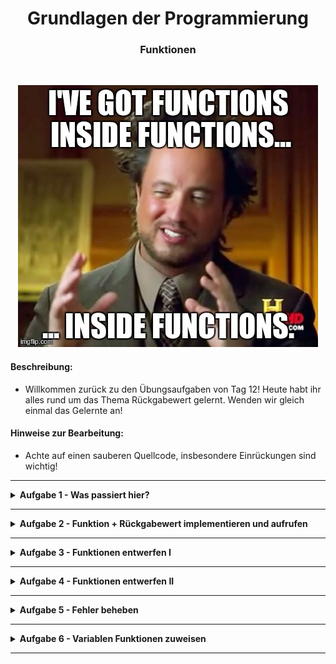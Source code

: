 
<h1 align="center">Grundlagen der Programmierung</h1>
<h3 align="center">Funktionen</h3>
<br>

<p align="center">
  <img src="img/meme.jpeg" />
</p>

#### Beschreibung:

- Willkommen zurück zu den Übungsaufgaben von Tag 12! Heute habt ihr alles rund um das Thema Rückgabewert gelernt. Wenden wir gleich einmal das Gelernte an!

#### Hinweise zur Bearbeitung:

- Achte auf einen sauberen Quellcode, insbesondere Einrückungen sind wichtig!

---

<details>
<summary><b>Aufgabe 1 - Was passiert hier? </b></summary>

In dieser Aufgabe sind Codeausschnitte gegeben und du sollst beschreiben, was diese tun.
Schreibe die Lösung in den Kommentar in der Datei.
a)
- Schaue dir den nachfolgenden Code an und beschreibe kurz in eigenen Worten, was hier passiert.

```
fun sub(): Int {
    var number1 = 28
    var number2 = 13
    return number1 - number2
}

fun main() {ㅤㅤ
    println(sub())
}

```

b)

- Schaue dir den nachfolgenden Code an und beschreibe kurz in eigenen Worten, was hier passiert.

```

fun favoriteColor(): String {
    val colors: List<String> = listOf("Rot", "Blau", "Gelb", "Grün", "Lila", "Pink")
    var myColor: String = colors[colors.size-4]
    return myColor
}

fun main() {
    println(favoriteColor())
}

```

c)

Schaue dir den nachfolgenden Code an und schreibe auf in welcher Reihenfolge die Zeilen abgearbeitet werden.

```
1 fun firstNumber(): Int {
2     return (20 - 18) * 6
3 }

4 fun secondNumber(): Int {
5     return 25 / 5 
6 }

7 fun main() {
8     val result = firstNumber() * secondNumber()
9     println(result)
10 }
```

**Modul für die Aufgabe:** *Aufgabe1*  
**Datei für die Aufgabe:** *Textabgabe.kt* 

</details>

---

<details>
<summary><b>Aufgabe 2 - Funktion + Rückgabewert implementieren und aufrufen </b></summary>

a)
- Schreibe eine Funktion ``tenTimes``, die das zehnfache einer vom Nutzer eingelesenen Zahl zurückgeben soll.
- Gib den Rückgabewert in einem print-Statement in der main Funktion aus


b)
- Schreibe eine Funktion mit dem Namen <i>dreifacherWert</i>.
- Lege in der Funktion eine Variable vom Typ Int mit dem Wert 12 an.
- Verdreifache den Wert der Variable und gib sie zurück.

Rufe dann die Funktion in der main() Funktion, wie in den vorherigen Teilaufgaben, auf
und gib das Ergebnis in der Konsole aus.  
Ist das Ergebnis 36?

**Modul für die Aufgabe:** *Aufgabe2*  
**Datei für die Aufgabe:** *ReturnImplementieren.kt*

</details>

---

<details>
<summary><b>Aufgabe 3 - Funktionen entwerfen I </b></summary>

In dieser Aufgabe sollst du ein paar Funktionen entwerfen, um etwas Übung zu bekommen.
Achte dabei auf den richtigen Rückgabewert. 
Prüfe dann jede Funktion programmatisch, indem du sie in der main() Funktion, 
wie in Aufgabe 1, aufrufst und den Rückgabewert in der Konsole ausgibst.

Ein Beispiel:

```

fun main() {
    println(aFunction())
}

fun aFunction(): String {
    return "Das ist eine Funktion!"
}

```

a)

- Schreibe eine Funktion, die das Ergebnis einer Addition zweier beliebiger Zahlen zurückgibt.

b)

- Schreibe eine Funktion, die eine Umrechnung von Euro in Dollar ermöglicht.
- Lese dafür eine Nutzereingabe ein und wandle diese in die gewünschte Währung um
- Die Funktion soll das Ergebnis zurückgeben
- Hinweis: 1€ entspricht 1.08$

c)

- Schreibe eine Funktion, in der du den Nutzer auf der Konsole begrüßt 
- Gebe die Funktion in einem print-Statement in der main-Funktion aus

d)

- Schreibe eine Funktion, die eine Liste vom Typ String zurückgibt.
- Die Liste ist dabei initial (also zu Begin) mit folgenden Werten gefüllt:

```

"Hallo", "Welt", "!"

```

e)

- Schreibe eine Funktion, die eine MutableMap zurückgibt.
- Der Key der MutableMap ist vom Typ String, der Wert der MutableMap ist vom Typ Boolean.
- Die MutableMap ist dabei initial (also zu Beginn) mit folgenden Paaren gefüllt:

```

"Lernen wir die Sprache Französisch?" -> false
"Lernen wir die Sprache Kotlin?" -> true

```

f)

- Schreibe eine Funktion, die ein print-Statement ausgibt, jedoch keinen Rückgabewert hat

**Modul für die Aufgabe:** *Aufgabe3*  
**Datei für die Aufgabe:** *FunktionenEntwerfen.kt*

</details>

---

<details>
<summary><b>Aufgabe 4 - Funktionen entwerfen II </b></summary>

Wir bauen uns eine kleine Videothek.

- Schreibe eine Funktion mit einem beliebigen aber passenden Namen.
- Lege in der Funktion eine Liste vom Typ String an, die Liste soll initial folgende Werte besitzen:  
"Star Wars", "Shrek", "Toy Story"  
Das sind unsere Filme.
- Gebe dann in der Funktion eine Begrüßung und die Filme in der Konsole aus.  
- Frage dann den Nutzer, welchen Film er ausleihen möchte.
- Nimm dann eine Eingabe über die Konsole entgegen. Die Eingabe ist ein Index für die Liste an Filmen. 
(Also ein Integer zwischen 0 und 2).
- Gib dann den Film für den eingegebenen Index zurück.

Rufe dann die Funktion in der main() Funktion auf
und gib das Ergebnis in der Konsole aus.


c)

Die letzte Aufgabe ist etwas kreativer, wir bauen eine Funktion, die einen Würfelwurf simuliert.

- Erstelle eine Funktion, die einen Würfelwurf simuliert.
D.h. die Funktion gibt zufällig einen Integer zwischen 1 und 6 zurück.

**Modul für die Aufgabe:** *Aufgabe4*  
**Datei für die Aufgabe:** *WeitereFunktionenEntwerfen.kt*

</details>

---

<details>
<summary><b>Aufgabe 5 - Fehler beheben </b></summary>

Die Katze ist über die Tastatur gelaufen und hat den Code kaput gemacht.

- Korrigiere die Fehler in der Datei.

**Modul für die Aufgabe:** *Aufgabe5*  
**Datei für die Aufgabe:** *FehlerBeheben.kt*

</details>

---

<details>
<summary><b>Aufgabe 6 - Variablen Funktionen zuweisen </b></summary>

In dieser Aufgabe soll in einer Variablen das Ergebnis einer Funktion gespeichert werden

- Erstelle eine Funktion, die als Rückgabewert die Fläche eines Kreises zurückgibt. (3.14*r^2)
- Die Variable ``r`` soll dabei innerhalb der Funktion vom Nutzer eingelesen werden
- Erstelle nun in der main-Funktion eine neue Variable in der du das Ergebnis aus der Funktion speicherst
- Gebe diese im Anschluss in einem print-Statement aus

**Modul für die Aufgabe:** *Aufgabe6*  
**Datei für die Aufgabe:** *Aufgabe6.kt*

</details>

---